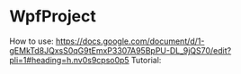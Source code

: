 # WpfProject
How to use: https://docs.google.com/document/d/1-gEMkTd8JQxsS0qG9tEmxP3307A95BpPU-DL_9jQS70/edit?pli=1#heading=h.nv0s9cpso0p5
Tutorial: 
